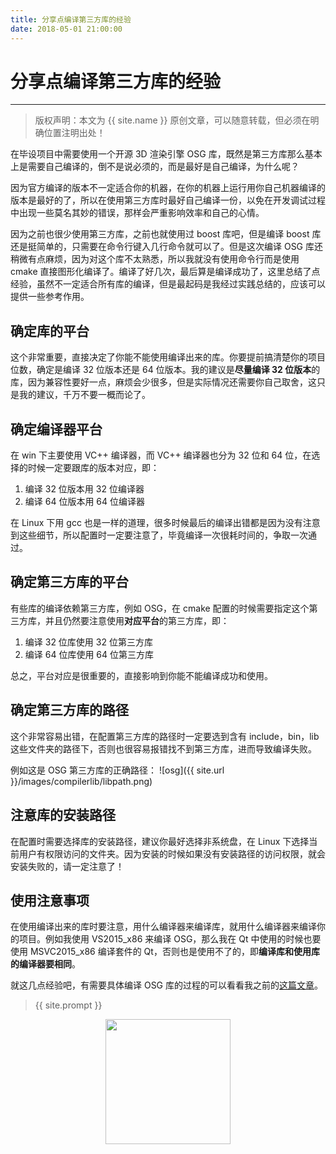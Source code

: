 ```yaml
---
title: 分享点编译第三方库的经验
date: 2018-05-01 21:00:00
---
```

# 分享点编译第三方库的经验
***
> 版权声明：本文为 {{ site.name }} 原创文章，可以随意转载，但必须在明确位置注明出处！

在毕设项目中需要使用一个开源 3D 渲染引擎 OSG 库，既然是第三方库那么基本上是需要自己编译的，倒不是说必须的，而是最好是自己编译，为什么呢？

因为官方编译的版本不一定适合你的机器，在你的机器上运行用你自己机器编译的版本是最好的了，所以在使用第三方库时最好自己编译一份，以免在开发调试过程中出现一些莫名其妙的错误，那样会严重影响效率和自己的心情。

因为之前也很少使用第三方库，之前也就使用过 boost 库吧，但是编译 boost 库还是挺简单的，只需要在命令行键入几行命令就可以了。但是这次编译 OSG 库还稍微有点麻烦，因为对这个库不太熟悉，所以我就没有使用命令行而是使用 cmake 直接图形化编译了。编译了好几次，最后算是编译成功了，这里总结了点经验，虽然不一定适合所有库的编译，但是最起码是我经过实践总结的，应该可以提供一些参考作用。

## 确定库的平台
这个非常重要，直接决定了你能不能使用编译出来的库。你要提前搞清楚你的项目位数，确定是编译 32 位版本还是 64 位版本。我的建议是**尽量编译 32 位版本**的库，因为兼容性要好一点，麻烦会少很多，但是实际情况还需要你自己取舍，这只是我的建议，千万不要一概而论了。

## 确定编译器平台
在 win 下主要使用 VC++ 编译器，而 VC++ 编译器也分为 32 位和 64 位，在选择的时候一定要跟库的版本对应，即：
1. 编译 32 位版本用 32 位编译器
2. 编译 64 位版本用 64 位编译器

在 Linux 下用 gcc 也是一样的道理，很多时候最后的编译出错都是因为没有注意到这些细节，所以配置时一定要注意了，毕竟编译一次很耗时间的，争取一次通过。

## 确定第三方库的平台
有些库的编译依赖第三方库，例如 OSG，在 cmake 配置的时候需要指定这个第三方库，并且仍然要注意使用**对应平台**的第三方库，即：
1. 编译 32 位库使用 32 位第三方库
2. 编译 64 位库使用 64 位第三方库

总之，平台对应是很重要的，直接影响到你能不能编译成功和使用。

## 确定第三方库的路径
这个非常容易出错，在配置第三方库的路径时一定要选到含有 include，bin，lib 这些文件夹的路径下，否则也很容易报错找不到第三方库，进而导致编译失败。

例如这是 OSG 第三方库的正确路径：
![osg]({{ site.url }}/images/compilerlib/libpath.png)

## 注意库的安装路径
在配置时需要选择库的安装路径，建议你最好选择非系统盘，在 Linux 下选择当前用户有权限访问的文件夹。因为安装的时候如果没有安装路径的访问权限，就会安装失败的，请一定注意了！

## 使用注意事项
在使用编译出来的库时要注意，用什么编译器来编译库，就用什么编译器来编译你的项目。例如我使用 VS2015_x86 来编译 OSG，那么我在 Qt 中使用的时候也要使用 MSVC2015_x86 编译套件的 Qt，否则也是使用不了的，即**编译库和使用库的编译器要相同**。

就这几点经验吧，有需要具体编译 OSG 库的过程的可以看看我之前的[这篇文章](http://cdeveloper.cn/posts/qt-osg)。

> {{ site.prompt }}

<div  align="center">
<img src="http://cdeveloper.cn/images/wechart.jpg" width = "200" height = "200"/>
